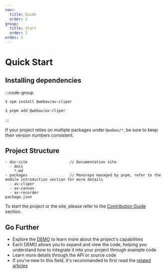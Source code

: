 ```yaml
---
nav:
  title: Guide
  order: 2
group:
  title: Start
  order: 1
order: 1
---
```


# Quick Start

## Installing dependencies

:::code-group

```bash [npm]
$ npm install @webav/av-cliper
```

```bash [pnpm]
$ pnpm add @webav/av-cliper
```

:::

If your project relies on multiple packages under `@webav/*`, be sure to keep their version numbers consistent.

## Project Structure

```
- doc-site                   // Documentation site
  - docs
    *.md
- packages                   // Monorepo managed by pnpm, refer to the module introduction section for more details
  - av-cliper
  - av-canvas
  - av-recorder
package.json

```

To start the project or the site, please refer to the [Contribution Guide](./contribution) section.

## Go Further

- Explore the [DEMO](../demo) to learn more about the project's capabilities
- Each DEMO allows you to expand and view the code, helping you understand how to integrate it into your project through example code
- Learn more details through the API or source code
- If you're new to this field, it's recommended to first read the [related articles](../article)
